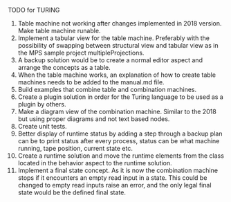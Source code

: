 TODO for TURING
1. Table machine not working after changes implemented in 2018 version. Make table machine runable.
2. Implement a tabular view for the table machine. Preferably with the possibility of swapping between structural view and tabular view as in the MPS sample project multipleProjections.
3. A backup solution would be to create a normal editor aspect and arrange the concepts as a table.
4. When the table machine works, an explanation of how to create table machines needs to be added to the manual.md file.
5. Build examples that combine table and combination machines.
6. Create a plugin solution in order for the Turing language to be used as a plugin by others.
7. Make a diagram view of the combination machine. Similar to the 2018 but using proper diagrams and not text based nodes.
8. Create unit tests.
9. Better display of runtime status by adding a step through a backup plan can be to print status after every process, status can be what machine running, tape position, current state etc.
10. Create a runtime solution and move the runtime elements from the class located in the behavior aspect to the runtime solution.
11. Implement a final state concept. As it is now the combination machine stops if it encounters an empty read input in a state.
This could be changed to empty read inputs raise an error, and the only legal final state would be the defined final state.